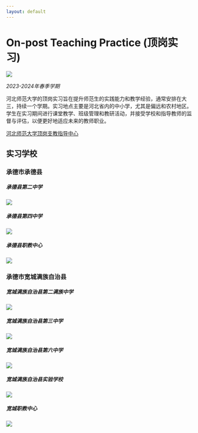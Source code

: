 ```yaml
---
layout: default
---
```


# On-post Teaching Practice (顶岗实习)

![](./image/On-Post-Teaching-Practice.png)

*2023-2024年春季学期*

河北师范大学的顶岗实习旨在提升师范生的实践能力和教学经验，通常安排在大三，持续一个学期。实习地点主要是河北省内的中小学，尤其是偏远和农村地区。学生在实习期间进行课堂教学、班级管理和教研活动，并接受学校和指导教师的监督与评估，以便更好地适应未来的教师职业。

[河北师范大学顶岗支教指导中心](http://dgsxb.hebtu.edu.cn/)

## 实习学校

### 承德市承德县

##### 承德县第二中学

![](./image/chengde_erzhong.jpg)

##### 承德县第四中学

![](./image/chengde_sizhong.jpg)

##### 承德县职教中心

![](./image/chengde_zhijiao.jpg)

### 承德市宽城满族自治县

##### 宽城满族自治县第二满族中学

![](./image/kuancheng_erzhong.jpg)

##### 宽城满族自治县第三中学

![](./image/kuancheng_sanzhong.jpg)

##### 宽城满族自治县第六中学

![](./image/kuancheng_liuzhong.jpg)

##### 宽城满族自治县实验学校

![](./image/kuancheng_shiyan.jpg)

##### 宽城职教中心

![](./image/kuancheng_zhijiao.jpg)